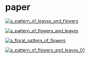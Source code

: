 # paper

<a href="a_pattern_of_leaves_and_flowers.jpg"><img alt="a_pattern_of_leaves_and_flowers" src="a_pattern_of_leaves_and_flowers.jpg"></a>

<a href="a_pattern_of_flowers_and_leaves.jpg"><img alt="a_pattern_of_flowers_and_leaves" src="a_pattern_of_flowers_and_leaves.jpg"></a>

<a href="a_floral_pattern_of_flowers.png"><img alt="a_floral_pattern_of_flowers" src="a_floral_pattern_of_flowers.png"></a>

<a href="a_pattern_of_flowers_and_leaves_01.jpg"><img alt="a_pattern_of_flowers_and_leaves_01" src="a_pattern_of_flowers_and_leaves_01.jpg"></a>

